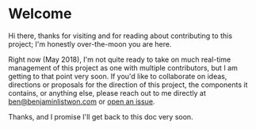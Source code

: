 # Welcome

Hi there, thanks for visiting and for reading about contributing to this project; I'm honestly over-the-moon you are here.

Right now (May 2018), I'm not quite ready to take on much real-time management of this project as one with multiple contributors, but I am getting to that point very soon. If you'd like to collaborate on ideas, directions or proposals for the direction of this project, the components it contains, or anything else, please reach out to me directly at [ben@benjaminlistwon.com](mailto:ben@benjaminlistwon.com) or [open an issue](https://github.com/BenjaminListwon/vuejs-inclusive-components/issues).

Thanks, and I promise I'll get back to this doc very soon.
